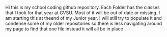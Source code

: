 Hi this is my school coding github repository. Each Folder has the classes that I took for that year at GVSU. Most of it will be out of date or missing. I am starting this at theend of my Junior year. I will still try to populate it and condense some of my older repositories so there is less navigating around my page to find that one file instead it will all be in place


